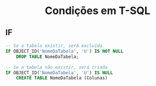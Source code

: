 <h1 align="center">Condições em T-SQL</h1>

<h2>IF</h2>

```sql
-- Se a tabela existir, será excluída
IF OBJECT_ID('NomeDaTabela', 'U') IS NOT NULL
    DROP TABLE NomeDaTabela;

-- Se a tabela não existir, será criada
IF OBJECT_ID('NomeDaTabela', 'U') IS NULL
    CREATE TABLE NomeDaTabela (Colunas)
```
